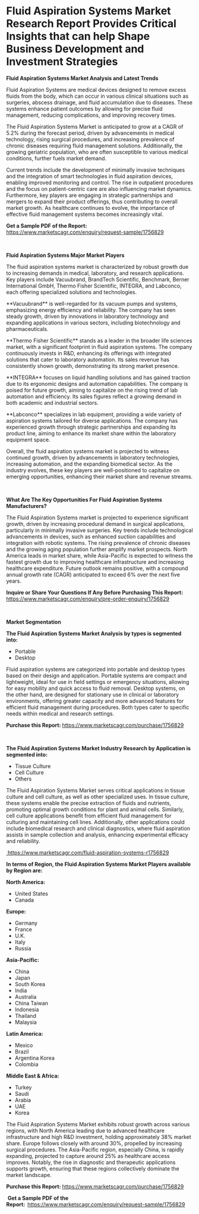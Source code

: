 <p><h1>Fluid Aspiration Systems Market Research Report Provides Critical Insights that can help Shape Business Development and Investment Strategies</h1></p><p><strong>Fluid Aspiration Systems Market Analysis and Latest Trends</strong></p>
<p><p>Fluid Aspiration Systems are medical devices designed to remove excess fluids from the body, which can occur in various clinical situations such as surgeries, abscess drainage, and fluid accumulation due to diseases. These systems enhance patient outcomes by allowing for precise fluid management, reducing complications, and improving recovery times. </p><p>The Fluid Aspiration Systems Market is anticipated to grow at a CAGR of 5.2% during the forecast period, driven by advancements in medical technology, rising surgical procedures, and increasing prevalence of chronic diseases requiring fluid management solutions. Additionally, the growing geriatric population, who are often susceptible to various medical conditions, further fuels market demand. </p><p>Current trends include the development of minimally invasive techniques and the integration of smart technologies in fluid aspiration devices, enabling improved monitoring and control. The rise in outpatient procedures and the focus on patient-centric care are also influencing market dynamics. Furthermore, key players are engaging in strategic partnerships and mergers to expand their product offerings, thus contributing to overall market growth. As healthcare continues to evolve, the importance of effective fluid management systems becomes increasingly vital.</p></p>
<p><strong>Get a Sample PDF of the Report:&nbsp;</strong> <a href="https://www.marketscagr.com/enquiry/request-sample/1756829?utm_campaign=2660&utm_medium=2&utm_source=Github&utm_content=ia&utm_term=13042025&utm_id=fluid-aspiration-systems">https://www.marketscagr.com/enquiry/request-sample/1756829</a></p>
<p>&nbsp;</p>
<p><strong>Fluid Aspiration Systems Major Market Players</strong></p>
<p><p>The fluid aspiration systems market is characterized by robust growth due to increasing demands in medical, laboratory, and research applications. Key players include Vacuubrand, BrandTech Scientific, Benchmark, Berner International GmbH, Thermo Fisher Scientific, INTEGRA, and Labconco, each offering specialized solutions and technologies.</p><p>**Vacuubrand** is well-regarded for its vacuum pumps and systems, emphasizing energy efficiency and reliability. The company has seen steady growth, driven by innovations in laboratory technology and expanding applications in various sectors, including biotechnology and pharmaceuticals.</p><p>**Thermo Fisher Scientific** stands as a leader in the broader life sciences market, with a significant footprint in fluid aspiration systems. The company continuously invests in R&D, enhancing its offerings with integrated solutions that cater to laboratory automation. Its sales revenue has consistently shown growth, demonstrating its strong market presence.</p><p>**INTEGRA** focuses on liquid handling solutions and has gained traction due to its ergonomic designs and automation capabilities. The company is poised for future growth, aiming to capitalize on the rising trend of lab automation and efficiency. Its sales figures reflect a growing demand in both academic and industrial sectors.</p><p>**Labconco** specializes in lab equipment, providing a wide variety of aspiration systems tailored for diverse applications. The company has experienced growth through strategic partnerships and expanding its product line, aiming to enhance its market share within the laboratory equipment space.</p><p>Overall, the fluid aspiration systems market is projected to witness continued growth, driven by advancements in laboratory technologies, increasing automation, and the expanding biomedical sector. As the industry evolves, these key players are well-positioned to capitalize on emerging opportunities, enhancing their market share and revenue streams.</p></p>
<p>&nbsp;</p>
<p><strong>What Are The Key Opportunities For Fluid Aspiration Systems Manufacturers?</strong></p>
<p><p>The Fluid Aspiration Systems market is projected to experience significant growth, driven by increasing procedural demand in surgical applications, particularly in minimally invasive surgeries. Key trends include technological advancements in devices, such as enhanced suction capabilities and integration with robotic systems. The rising prevalence of chronic diseases and the growing aging population further amplify market prospects. North America leads in market share, while Asia-Pacific is expected to witness the fastest growth due to improving healthcare infrastructure and increasing healthcare expenditure. Future outlook remains positive, with a compound annual growth rate (CAGR) anticipated to exceed 6% over the next five years.</p></p>
<p><strong>Inquire or Share Your Questions If Any Before Purchasing This Report:</strong> <a href="https://www.marketscagr.com/enquiry/pre-order-enquiry/1756829?utm_campaign=2660&utm_medium=2&utm_source=Github&utm_content=ia&utm_term=13042025&utm_id=fluid-aspiration-systems">https://www.marketscagr.com/enquiry/pre-order-enquiry/1756829</a></p>
<p>&nbsp;</p>
<p><strong>Market Segmentation</strong></p>
<p><strong>The Fluid Aspiration Systems Market Analysis by types is segmented into:</strong></p>
<p><ul><li>Portable</li><li>Desktop</li></ul></p>
<p><p>Fluid aspiration systems are categorized into portable and desktop types based on their design and application. Portable systems are compact and lightweight, ideal for use in field settings or emergency situations, allowing for easy mobility and quick access to fluid removal. Desktop systems, on the other hand, are designed for stationary use in clinical or laboratory environments, offering greater capacity and more advanced features for efficient fluid management during procedures. Both types cater to specific needs within medical and research settings.</p></p>
<p><strong>Purchase this Report:&nbsp;</strong><a href="https://www.marketscagr.com/purchase/1756829?utm_campaign=2660&utm_medium=2&utm_source=Github&utm_content=ia&utm_term=13042025&utm_id=fluid-aspiration-systems">https://www.marketscagr.com/purchase/1756829</a></p>
<p>&nbsp;</p>
<p><strong>The Fluid Aspiration Systems Market Industry Research by Application is segmented into:</strong></p>
<p><ul><li>Tissue Culture</li><li>Cell Culture</li><li>Others</li></ul></p>
<p><p>The Fluid Aspiration Systems Market serves critical applications in tissue culture and cell culture, as well as other specialized uses. In tissue culture, these systems enable the precise extraction of fluids and nutrients, promoting optimal growth conditions for plant and animal cells. Similarly, cell culture applications benefit from efficient fluid management for culturing and maintaining cell lines. Additionally, other applications could include biomedical research and clinical diagnostics, where fluid aspiration assists in sample collection and analysis, enhancing experimental efficacy and reliability.</p></p>
<p><a href="https://www.marketscagr.com/fluid-aspiration-systems-r1756829?utm_campaign=2660&utm_medium=2&utm_source=Github&utm_content=ia&utm_term=13042025&utm_id=fluid-aspiration-systems">&nbsp;https://www.marketscagr.com/fluid-aspiration-systems-r1756829</a></p>
<p><strong>In terms of Region, the Fluid Aspiration Systems Market Players available by Region are:</strong></p>
<p>
    <p> <strong> North America: </strong>
        <ul>
            <li>United States</li>
            <li>Canada</li>
        </ul>
        </p> 
    <p> <strong> Europe: </strong>
        <ul>
            <li>Germany</li>
            <li>France</li>
            <li>U.K.</li>
            <li>Italy</li>
            <li>Russia</li>
        </ul>
        </p> 
    <p> <strong> Asia-Pacific: </strong>
        <ul>
            <li>China</li>
            <li>Japan</li>
            <li>South Korea</li>
            <li>India</li>
            <li>Australia</li>
            <li>China Taiwan</li>
            <li>Indonesia</li>
            <li>Thailand</li>
            <li>Malaysia</li>
        </ul>
        </p> 
    <p> <strong> Latin America: </strong>
        <ul>
            <li>Mexico</li>
            <li>Brazil</li>
            <li>Argentina Korea</li>
            <li>Colombia</li>
        </ul>
        </p> 
    <p> <strong> Middle East & Africa: </strong>
        <ul>
            <li>Turkey</li>
            <li>Saudi</li>
            <li>Arabia</li>
            <li>UAE</li>
            <li>Korea</li>
        </ul>
    </p>
    </p>
<p><p>The Fluid Aspiration Systems Market exhibits robust growth across various regions, with North America leading due to advanced healthcare infrastructure and high R&D investment, holding approximately 38% market share. Europe follows closely with around 30%, propelled by increasing surgical procedures. The Asia-Pacific region, especially China, is rapidly expanding, projected to capture around 25% as healthcare access improves. Notably, the rise in diagnostic and therapeutic applications supports growth, ensuring that these regions collectively dominate the market landscape.</p></p>
<p><strong>Purchase this Report: </strong><a href="https://www.marketscagr.com/purchase/1756829?utm_campaign=2660&utm_medium=2&utm_source=Github&utm_content=ia&utm_term=13042025&utm_id=fluid-aspiration-systems">https://www.marketscagr.com/purchase/1756829</a></p>
<p>&nbsp;<strong>Get a Sample PDF of the Report:&nbsp;&nbsp;</strong><a href="https://www.marketscagr.com/enquiry/request-sample/1756829?utm_campaign=2660&utm_medium=2&utm_source=Github&utm_content=ia&utm_term=13042025&utm_id=fluid-aspiration-systems">https://www.marketscagr.com/enquiry/request-sample/1756829</a></p>
<p><strong></strong></p>
<p><p></p><p></p><p></p></p>